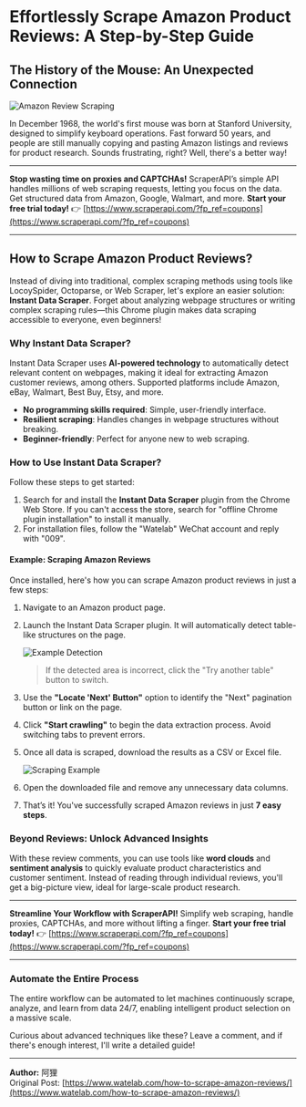 # Effortlessly Scrape Amazon Product Reviews: A Step-by-Step Guide

## The History of the Mouse: An Unexpected Connection

![Amazon Review Scraping](https://www.watelab.com/wp-content/uploads/2018/04/009-01.jpg)

In December 1968, the world's first mouse was born at Stanford University, designed to simplify keyboard operations. Fast forward 50 years, and people are still manually copying and pasting Amazon listings and reviews for product research. Sounds frustrating, right? Well, there's a better way!

---

**Stop wasting time on proxies and CAPTCHAs!** ScraperAPI’s simple API handles millions of web scraping requests, letting you focus on the data. Get structured data from Amazon, Google, Walmart, and more. **Start your free trial today!** 👉 [https://www.scraperapi.com/?fp_ref=coupons](https://www.scraperapi.com/?fp_ref=coupons)

---

## How to Scrape Amazon Product Reviews?

Instead of diving into traditional, complex scraping methods using tools like LocoySpider, Octoparse, or Web Scraper, let's explore an easier solution: **Instant Data Scraper**. Forget about analyzing webpage structures or writing complex scraping rules—this Chrome plugin makes data scraping accessible to everyone, even beginners!

### Why Instant Data Scraper?

Instant Data Scraper uses **AI-powered technology** to automatically detect relevant content on webpages, making it ideal for extracting Amazon customer reviews, among others. Supported platforms include Amazon, eBay, Walmart, Best Buy, Etsy, and more.

- **No programming skills required**: Simple, user-friendly interface.
- **Resilient scraping**: Handles changes in webpage structures without breaking.
- **Beginner-friendly**: Perfect for anyone new to web scraping.

### How to Use Instant Data Scraper?

Follow these steps to get started:

1. Search for and install the **Instant Data Scraper** plugin from the Chrome Web Store. If you can't access the store, search for "offline Chrome plugin installation" to install it manually.
2. For installation files, follow the "Watelab" WeChat account and reply with "009".

#### Example: Scraping Amazon Reviews

Once installed, here's how you can scrape Amazon product reviews in just a few steps:

1. Navigate to an Amazon product page.
2. Launch the Instant Data Scraper plugin. It will automatically detect table-like structures on the page.

   ![Example Detection](https://www.watelab.com/wp-content/uploads/2018/04/009-02.png)

   > If the detected area is incorrect, click the "Try another table" button to switch.

3. Use the **"Locate 'Next' Button"** option to identify the "Next" pagination button or link on the page.
4. Click **"Start crawling"** to begin the data extraction process. Avoid switching tabs to prevent errors.
5. Once all data is scraped, download the results as a CSV or Excel file.

   ![Scraping Example](https://www.watelab.com/wp-content/uploads/2018/04/009-04.png)

6. Open the downloaded file and remove any unnecessary data columns.
7. That’s it! You've successfully scraped Amazon reviews in just **7 easy steps**.

### Beyond Reviews: Unlock Advanced Insights

With these review comments, you can use tools like **word clouds** and **sentiment analysis** to quickly evaluate product characteristics and customer sentiment. Instead of reading through individual reviews, you'll get a big-picture view, ideal for large-scale product research.

---

**Streamline Your Workflow with ScraperAPI!** Simplify web scraping, handle proxies, CAPTCHAs, and more without lifting a finger. **Start your free trial today!** 👉 [https://www.scraperapi.com/?fp_ref=coupons](https://www.scraperapi.com/?fp_ref=coupons)

---

### Automate the Entire Process

The entire workflow can be automated to let machines continuously scrape, analyze, and learn from data 24/7, enabling intelligent product selection on a massive scale.

Curious about advanced techniques like these? Leave a comment, and if there's enough interest, I'll write a detailed guide!

---

**Author:** 阿狸  
Original Post: [https://www.watelab.com/how-to-scrape-amazon-reviews/](https://www.watelab.com/how-to-scrape-amazon-reviews/)
